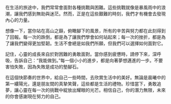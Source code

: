 在生活的旅途中，我們常常會面對各種挑戰與困難。這些挑戰就像是暴風雨中的浪潮，讓我們感到無助與迷茫。然而，正是在這些艱難的時刻，我們才有機會去發現內心的力量。

想像一下，當你站在高山之巔，俯瞰腳下的風景，所有的辛苦與努力都在此刻得到了回報。每一次的跌倒，都是為了讓我們學會如何站起來；每一次的挫折，都是為了讓我們變得更加堅韌。生活不會總是如我們所願，但我們可以選擇如何面對它。

記住，心靈的成長來自於對困難的勇敢面對。當你感到疲憊時，請停下來，深呼吸，告訴自己：“我能做到。”每一個小小的進步，都是向著夢想邁進的一步。不要害怕失敗，因為失敗是成功的墊腳石。

在這個快節奏的世界中，給自己一些時間，去欣賞生活中的美好。無論是晨曦中的第一縷陽光，還是朋友間的真摯笑聲，這些都是生活的禮物。珍惜當下，勇敢追夢，讓心靈在每一次的挑戰中綻放出耀眼的光芒。相信自己，你的潛力無限，未來的你會感謝現在努力的自己。